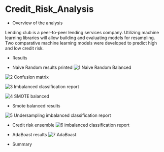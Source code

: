 # Credit_Risk_Analysis

-	Overview of the analysis
	

Lending club is a peer-to-peer lending services company.
Utilizing machine learning libraries will allow building and evaluating models for resampling. 
Two comparative machine learning models were developed to predict high and low credit risk.



- 	Results




- Naive Random results printed
![1 Naive Random Balanced](https://user-images.githubusercontent.com/113808332/224587586-d69cc1c4-2446-4e66-9d57-4973236aa77c.png)


![2 Confusion matrix](https://user-images.githubusercontent.com/113808332/224588109-d7514eff-b565-4541-9590-ddfa14363d7d.png)


![3 Imbalanced classification report](https://user-images.githubusercontent.com/113808332/224588148-7f0115b2-4d50-4962-80d2-510066d135e4.png)

![4 SMOTE balanced](https://user-images.githubusercontent.com/113808332/224588180-1bcef0d5-dca5-46b9-abac-91ce8e881e10.png)
- Smote balanced results

![5 Undersampling imbalanced classification report](https://user-images.githubusercontent.com/113808332/224860245-12e5e94f-2c36-49a6-ae84-706bf0559bc8.png)

- Credit risk ensemble 
 ![6  imbalanced classification report](https://user-images.githubusercontent.com/113808332/224860365-be817daa-3586-44e8-ac3e-d6fb9e60e301.png)
- AdaBoast results
![7 AdaBoast](https://user-images.githubusercontent.com/113808332/224863462-e5ea455d-a015-4ae0-b210-bdf2bab101bc.png)

- 	Summary
